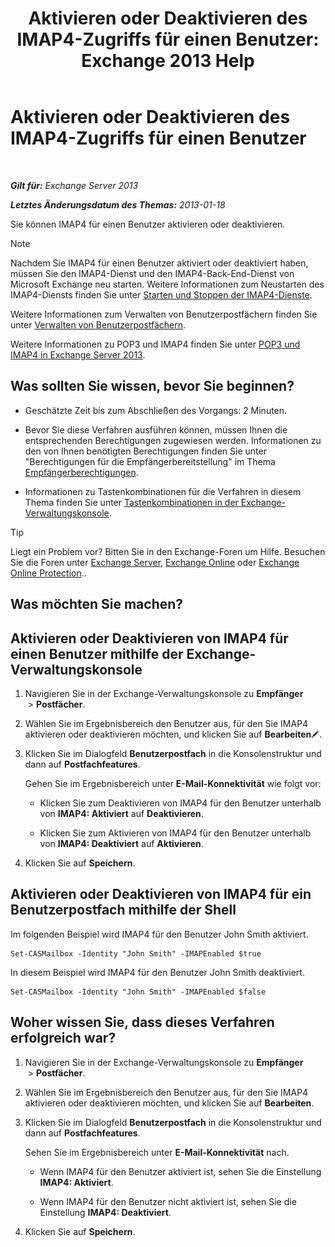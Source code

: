 ﻿---
title: 'Aktivieren oder Deaktivieren des IMAP4-Zugriffs für einen Benutzer: Exchange 2013 Help'
TOCTitle: Aktivieren oder Deaktivieren des IMAP4-Zugriffs für einen Benutzer
ms:assetid: a685fae4-b6f1-42fe-8bdc-5f99f9617799
ms:mtpsurl: https://technet.microsoft.com/de-de/library/Bb676481(v=EXCHG.150)
ms:contentKeyID: 50476369
ms.date: 04/24/2018
mtps_version: v=EXCHG.150
ms.translationtype: HT
---

# Aktivieren oder Deaktivieren des IMAP4-Zugriffs für einen Benutzer

 

_**Gilt für:** Exchange Server 2013_

_**Letztes Änderungsdatum des Themas:** 2013-01-18_

Sie können IMAP4 für einen Benutzer aktivieren oder deaktivieren.


> [!NOTE]
> Nachdem Sie IMAP4 für einen Benutzer aktiviert oder deaktiviert haben, müssen Sie den IMAP4-Dienst und den IMAP4-Back-End-Dienst von Microsoft Exchange neu starten. Weitere Informationen zum Neustarten des IMAP4-Diensts finden Sie unter <A href="start-and-stop-the-imap4-services-exchange-2013-help.md">Starten und Stoppen der IMAP4-Dienste</A>.



Weitere Informationen zum Verwalten von Benutzerpostfächern finden Sie unter [Verwalten von Benutzerpostfächern](manage-user-mailboxes-exchange-2013-help.md).

Weitere Informationen zu POP3 und IMAP4 finden Sie unter [POP3 und IMAP4 in Exchange Server 2013](pop3-and-imap4-in-exchange-server-2013-exchange-2013-help.md).

## Was sollten Sie wissen, bevor Sie beginnen?

  - Geschätzte Zeit bis zum Abschließen des Vorgangs: 2 Minuten.

  - Bevor Sie diese Verfahren ausführen können, müssen Ihnen die entsprechenden Berechtigungen zugewiesen werden. Informationen zu den von Ihnen benötigten Berechtigungen finden Sie unter "Berechtigungen für die Empfängerbereitstellung" im Thema [Empfängerberechtigungen](recipients-permissions-exchange-2013-help.md).

  - Informationen zu Tastenkombinationen für die Verfahren in diesem Thema finden Sie unter [Tastenkombinationen in der Exchange-Verwaltungskonsole](keyboard-shortcuts-in-the-exchange-admin-center-exchange-online-protection-help.md).


> [!TIP]
> Liegt ein Problem vor? Bitten Sie in den Exchange-Foren um Hilfe. Besuchen Sie die Foren unter <A href="https://go.microsoft.com/fwlink/p/?linkid=60612">Exchange Server</A>, <A href="https://go.microsoft.com/fwlink/p/?linkid=267542">Exchange Online</A> oder <A href="https://go.microsoft.com/fwlink/p/?linkid=285351">Exchange Online Protection</A>..



## Was möchten Sie machen?

## Aktivieren oder Deaktivieren von IMAP4 für einen Benutzer mithilfe der Exchange-Verwaltungskonsole

1.  Navigieren Sie in der Exchange-Verwaltungskonsole zu **Empfänger**  \> **Postfächer**.

2.  Wählen Sie im Ergebnisbereich den Benutzer aus, für den Sie IMAP4 aktivieren oder deaktivieren möchten, und klicken Sie auf **Bearbeiten**![Bearbeitungssymbol](images/Bb124582.6f53ccb2-1f13-4c02-bea0-30690e6ea71d(EXCHG.150).gif "Bearbeitungssymbol").

3.  Klicken Sie im Dialogfeld **Benutzerpostfach** in die Konsolenstruktur und dann auf **Postfachfeatures**.
    
    Gehen Sie im Ergebnisbereich unter **E-Mail-Konnektivität** wie folgt vor:
    
      - Klicken Sie zum Deaktivieren von IMAP4 für den Benutzer unterhalb von **IMAP4: Aktiviert** auf **Deaktivieren**.
    
      - Klicken Sie zum Aktivieren von IMAP4 für den Benutzer unterhalb von **IMAP4: Deaktiviert** auf **Aktivieren**.

4.  Klicken Sie auf **Speichern**.

## Aktivieren oder Deaktivieren von IMAP4 für ein Benutzerpostfach mithilfe der Shell

Im folgenden Beispiel wird IMAP4 für den Benutzer John Smith aktiviert.

    Set-CASMailbox -Identity "John Smith" -IMAPEnabled $true

In diesem Beispiel wird IMAP4 für den Benutzer John Smith deaktiviert.

    Set-CASMailbox -Identity "John Smith" -IMAPEnabled $false

## Woher wissen Sie, dass dieses Verfahren erfolgreich war?

1.  Navigieren Sie in der Exchange-Verwaltungskonsole zu **Empfänger**  \> **Postfächer**.

2.  Wählen Sie im Ergebnisbereich den Benutzer aus, für den Sie IMAP4 aktivieren oder deaktivieren möchten, und klicken Sie auf **Bearbeiten**.

3.  Klicken Sie im Dialogfeld **Benutzerpostfach** in die Konsolenstruktur und dann auf **Postfachfeatures**.
    
    Sehen Sie im Ergebnisbereich unter **E-Mail-Konnektivität** nach.
    
      - Wenn IMAP4 für den Benutzer aktiviert ist, sehen Sie die Einstellung **IMAP4: Aktiviert**.
    
      - Wenn IMAP4 für den Benutzer nicht aktiviert ist, sehen Sie die Einstellung **IMAP4: Deaktiviert**.

4.  Klicken Sie auf **Speichern**.


